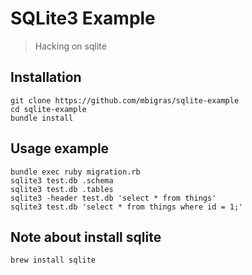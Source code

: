 # SQLite3 Example

> Hacking on sqlite

## Installation

```
git clone https://github.com/mbigras/sqlite-example
cd sqlite-example
bundle install
```

## Usage example

```
bundle exec ruby migration.rb
sqlite3 test.db .schema
sqlite3 test.db .tables
sqlite3 -header test.db 'select * from things'
sqlite3 test.db 'select * from things where id = 1;'
```

## Note about install sqlite

```
brew install sqlite
```